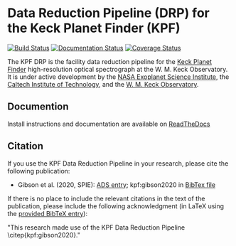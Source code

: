 # Data Reduction Pipeline (DRP) for the Keck Planet Finder (KPF)

[![Build Status](http://shrek.caltech.edu:4444/buildStatus/icon?job=KPF+CI)](http://shrek.caltech.edu:4444/job/KPF%20CI/)
[![Documentation Status](https://readthedocs.org/projects/kpf-pipeline/badge/?version=latest)](https://kpf-pipeline.readthedocs.io/en/latest/)
[![Coverage Status](https://coveralls.io/repos/github/Keck-DataReductionPipelines/KPF-Pipeline/badge.svg?branch=master)](https://coveralls.io/github/Keck-DataReductionPipelines/KPF-Pipeline?branch=master)

The KPF DRP is the facility data reduction pipeline for the [Keck Planet Finder](https://exoplanets.caltech.edu/kpf/) high-resolution optical spectrograph at the W. M. Keck Observatory.  It is under active development by the [NASA Exoplanet Science Institute](https://nexsci.caltech.edu), the [Caltech Institute of Technology](https://www.caltech.edu), and the [W. M. Keck Observatory](https://www.keckobservatory.org/).

## Documention

Install instructions and documentation are available on [ReadTheDocs](https://kpf-pipeline.readthedocs.io/en/latest/)

## Citation

If you use the KPF Data Reduction Pipeline in your research, please cite the following publication:

* Gibson et al. (2020, SPIE): [ADS entry](https://ui.adsabs.harvard.edu/abs/2020SPIE11447E..42G/abstract); kpf:gibson2020 in [BibTex file](kpf_bibliography.bib)
  
If there is no place to include the relevant citations in the text of the publication, please include the following acknowledgment (in LaTeX using the [provided BibTeX entry](kpf_bibliography.bib)):

"This research made use of the KPF Data Reduction Pipeline \citep{kpf:gibson2020}."